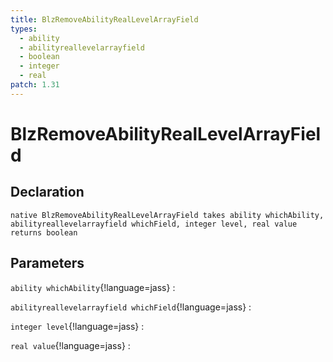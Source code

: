 ```yaml
---
title: BlzRemoveAbilityRealLevelArrayField
types:
  - ability
  - abilityreallevelarrayfield
  - boolean
  - integer
  - real
patch: 1.31
---
```


# BlzRemoveAbilityRealLevelArrayField

## Declaration

```jass
native BlzRemoveAbilityRealLevelArrayField takes ability whichAbility, abilityreallevelarrayfield whichField, integer level, real value returns boolean
```

## Parameters
`ability whichAbility`{!language=jass}
: 

`abilityreallevelarrayfield whichField`{!language=jass}
: 

`integer level`{!language=jass}
: 

`real value`{!language=jass}
: 
